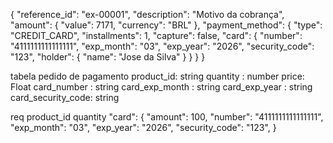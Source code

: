 {
"reference_id": "ex-00001",
"description": "Motivo da cobrança",
"amount": {
"value": 7171,
"currency": "BRL"
},
"payment_method": {
"type": "CREDIT_CARD",
"installments": 1,
"capture": false,
"card": {
"number": "4111111111111111",
"exp_month": "03",
"exp_year": "2026",
"security_code": "123",
"holder": {
"name": "Jose da Silva"
}
}
}
}

tabela pedido de pagamento
product_id: string
quantity : number
price: Float
card_number : string
card_exp_month : string
card_exp_year : string
card_security_code: string

req
product_id
quantity
"card": {
"amount": 100,
"number": "4111111111111111",
"exp_month": "03",
"exp_year": "2026",
"security_code": "123",
}
